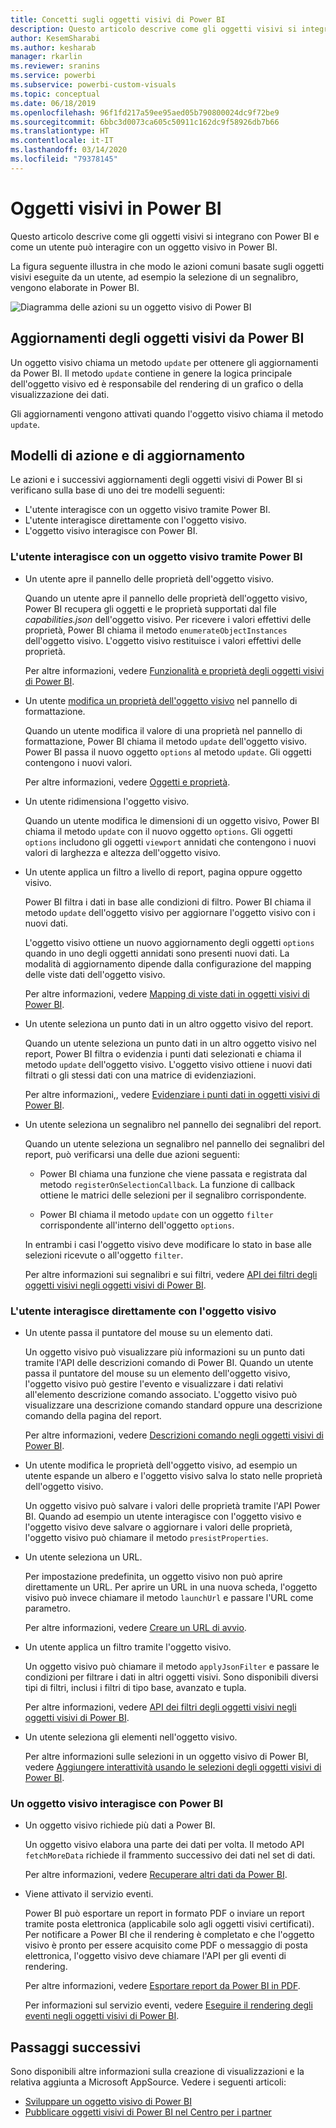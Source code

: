 ```yaml
---
title: Concetti sugli oggetti visivi di Power BI
description: Questo articolo descrive come gli oggetti visivi si integrano con Power BI e come un utente può interagire con un oggetto visivo in Power BI.
author: KesemSharabi
ms.author: kesharab
manager: rkarlin
ms.reviewer: sranins
ms.service: powerbi
ms.subservice: powerbi-custom-visuals
ms.topic: conceptual
ms.date: 06/18/2019
ms.openlocfilehash: 96f1fd217a59ee95aed05b790800024dc9f72be9
ms.sourcegitcommit: 6bbc3d0073ca605c50911c162dc9f58926db7b66
ms.translationtype: HT
ms.contentlocale: it-IT
ms.lasthandoff: 03/14/2020
ms.locfileid: "79378145"
---
```

# <a name="visuals-in-power-bi"></a>Oggetti visivi in Power BI

Questo articolo descrive come gli oggetti visivi si integrano con Power BI e come un utente può interagire con un oggetto visivo in Power BI. 

La figura seguente illustra in che modo le azioni comuni basate sugli oggetti visivi eseguite da un utente, ad esempio la selezione di un segnalibro, vengono elaborate in Power BI.

![Diagramma delle azioni su un oggetto visivo di Power BI](media/power-bi-visuals-concept/visual-concept.svg)

## <a name="visuals-get-updates-from-power-bi"></a>Aggiornamenti degli oggetti visivi da Power BI

Un oggetto visivo chiama un metodo `update` per ottenere gli aggiornamenti da Power BI. Il metodo `update` contiene in genere la logica principale dell'oggetto visivo ed è responsabile del rendering di un grafico o della visualizzazione dei dati.

Gli aggiornamenti vengono attivati quando l'oggetto visivo chiama il metodo `update`.

## <a name="action-and-update-patterns"></a>Modelli di azione e di aggiornamento

Le azioni e i successivi aggiornamenti degli oggetti visivi di Power BI si verificano sulla base di uno dei tre modelli seguenti:

* L'utente interagisce con un oggetto visivo tramite Power BI.
* L'utente interagisce direttamente con l'oggetto visivo.
* L'oggetto visivo interagisce con Power BI.

### <a name="user-interacts-with-a-visual-through-power-bi"></a>L'utente interagisce con un oggetto visivo tramite Power BI

* Un utente apre il pannello delle proprietà dell'oggetto visivo.

    Quando un utente apre il pannello delle proprietà dell'oggetto visivo, Power BI recupera gli oggetti e le proprietà supportati dal file *capabilities.json* dell'oggetto visivo. Per ricevere i valori effettivi delle proprietà, Power BI chiama il metodo `enumerateObjectInstances` dell'oggetto visivo. L'oggetto visivo restituisce i valori effettivi delle proprietà.

    Per altre informazioni, vedere [Funzionalità e proprietà degli oggetti visivi di Power BI](capabilities.md).

* Un utente [modifica un proprietà dell'oggetto visivo](../../visuals/power-bi-visualization-customize-title-background-and-legend.md) nel pannello di formattazione.

    Quando un utente modifica il valore di una proprietà nel pannello di formattazione, Power BI chiama il metodo `update` dell'oggetto visivo. Power BI passa il nuovo oggetto `options` al metodo `update`. Gli oggetti contengono i nuovi valori.

    Per altre informazioni, vedere [Oggetti e proprietà](objects-properties.md).

* Un utente ridimensiona l'oggetto visivo.

    Quando un utente modifica le dimensioni di un oggetto visivo, Power BI chiama il metodo `update` con il nuovo oggetto `options`. Gli oggetti `options` includono gli oggetti `viewport` annidati che contengono i nuovi valori di larghezza e altezza dell'oggetto visivo.

* Un utente applica un filtro a livello di report, pagina oppure oggetto visivo.

    Power BI filtra i dati in base alle condizioni di filtro. Power BI chiama il metodo `update` dell'oggetto visivo per aggiornare l'oggetto visivo con i nuovi dati.

    L'oggetto visivo ottiene un nuovo aggiornamento degli oggetti `options` quando in uno degli oggetti annidati sono presenti nuovi dati. La modalità di aggiornamento dipende dalla configurazione del mapping delle viste dati dell'oggetto visivo.

    Per altre informazioni, vedere [Mapping di viste dati in oggetti visivi di Power BI](dataview-mappings.md).

* Un utente seleziona un punto dati in un altro oggetto visivo del report.

    Quando un utente seleziona un punto dati in un altro oggetto visivo nel report, Power BI filtra o evidenzia i punti dati selezionati e chiama il metodo `update` dell'oggetto visivo. L'oggetto visivo ottiene i nuovi dati filtrati o gli stessi dati con una matrice di evidenziazioni.

    Per altre informazioni,, vedere [Evidenziare i punti dati in oggetti visivi di Power BI](highlight.md).

* Un utente seleziona un segnalibro nel pannello dei segnalibri del report.

    Quando un utente seleziona un segnalibro nel pannello dei segnalibri del report, può verificarsi una delle due azioni seguenti:

    * Power BI chiama una funzione che viene passata e registrata dal metodo `registerOnSelectionCallback`. La funzione di callback ottiene le matrici delle selezioni per il segnalibro corrispondente.

    * Power BI chiama il metodo `update` con un oggetto `filter` corrispondente all'interno dell'oggetto `options`.

    In entrambi i casi l'oggetto visivo deve modificare lo stato in base alle selezioni ricevute o all'oggetto `filter`.

    Per altre informazioni sui segnalibri e sui filtri, vedere [API dei filtri degli oggetti visivi negli oggetti visivi di Power BI](filter-api.md).

### <a name="user-interacts-with-the-visual-directly"></a>L'utente interagisce direttamente con l'oggetto visivo

* Un utente passa il puntatore del mouse su un elemento dati.

    Un oggetto visivo può visualizzare più informazioni su un punto dati tramite l'API delle descrizioni comando di Power BI. Quando un utente passa il puntatore del mouse su un elemento dell'oggetto visivo, l'oggetto visivo può gestire l'evento e visualizzare i dati relativi all'elemento descrizione comando associato. L'oggetto visivo può visualizzare una descrizione comando standard oppure una descrizione comando della pagina del report.

    Per altre informazioni, vedere [Descrizioni comando negli oggetti visivi di Power BI](add-tooltips.md).

* Un utente modifica le proprietà dell'oggetto visivo, ad esempio un utente espande un albero e l'oggetto visivo salva lo stato nelle proprietà dell'oggetto visivo.

    Un oggetto visivo può salvare i valori delle proprietà tramite l'API Power BI. Quando ad esempio un utente interagisce con l'oggetto visivo e l'oggetto visivo deve salvare o aggiornare i valori delle proprietà, l'oggetto visivo può chiamare il metodo `presistProperties`.

* Un utente seleziona un URL.

    Per impostazione predefinita, un oggetto visivo non può aprire direttamente un URL. Per aprire un URL in una nuova scheda, l'oggetto visivo può invece chiamare il metodo `launchUrl` e passare l'URL come parametro.

    Per altre informazioni, vedere [Creare un URL di avvio](launch-url.md).

* Un utente applica un filtro tramite l'oggetto visivo.

    Un oggetto visivo può chiamare il metodo `applyJsonFilter` e passare le condizioni per filtrare i dati in altri oggetti visivi. Sono disponibili diversi tipi di filtri, inclusi i filtri di tipo base, avanzato e tupla.

    Per altre informazioni, vedere [API dei filtri degli oggetti visivi negli oggetti visivi di Power BI](filter-api.md).

* Un utente seleziona gli elementi nell'oggetto visivo.

    Per altre informazioni sulle selezioni in un oggetto visivo di Power BI, vedere [Aggiungere interattività usando le selezioni degli oggetti visivi di Power BI](selection-api.md).

### <a name="visual-interacts-with-power-bi"></a>Un oggetto visivo interagisce con Power BI

* Un oggetto visivo richiede più dati a Power BI.

    Un oggetto visivo elabora una parte dei dati per volta. Il metodo API `fetchMoreData` richiede il frammento successivo dei dati nel set di dati.

    Per altre informazioni, vedere [Recuperare altri dati da Power BI](fetch-more-data.md).

* Viene attivato il servizio eventi.

    Power BI può esportare un report in formato PDF o inviare un report tramite posta elettronica (applicabile solo agli oggetti visivi certificati). Per notificare a Power BI che il rendering è completato e che l'oggetto visivo è pronto per essere acquisito come PDF o messaggio di posta elettronica, l'oggetto visivo deve chiamare l'API per gli eventi di rendering.

    Per altre informazioni, vedere [Esportare report da Power BI in PDF](../../consumer/end-user-pdf.md).

    Per informazioni sul servizio eventi, vedere [Eseguire il rendering degli eventi negli oggetti visivi di Power BI](event-service.md).

## <a name="next-steps"></a>Passaggi successivi

Sono disponibili altre informazioni sulla creazione di visualizzazioni e la relativa aggiunta a Microsoft AppSource. Vedere i seguenti articoli:

* [Sviluppare un oggetto visivo di Power BI](./custom-visual-develop-tutorial.md)
* [Pubblicare oggetti visivi di Power BI nel Centro per i partner](office-store.md)
